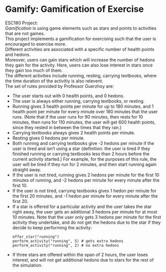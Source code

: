 # Gamify: Gamification of Exercise

ESC180 Project:  
*Gamification* is using game elements such as stars and points to activities that are not games.  
This project implements a gamification for exercising such that the user is encouraged to exercise more.  
Different activities are associated with a specific number of health points and hedons.  
Moreover, users can gain stars which will increase the number of hedons they gain for the activity. Here, users can also lose interest in stars once they gain too much of them.  
The different activities include running, resting, carrying textbooks, where the time duration of the activitiy is also relevent.  
The set of rules provided by Professor Guerzhoy are:
- The user starts out with 0 health points, and 0 hedons.
- The user is always either running, carrying textbooks, or resting.
- Running gives 3 health points per minute for up to 180 minutes, and 1 health point per minute for every minute over 180 minutes that the user runs. (Note that if the user runs for 90 minutes, then rests for 10 minutes, then runs for 110 minutes, the user will get 600 health points, since they rested in between the times that they ran.)
- Carrying textbooks always gives 2 health points per minute.
- Resting gives 0 hedons per minute.
- Both running and carrying textbooks give -2 hedons per minute if the user is tired and isn’t using a star (definition: the user is tired if they finished running or carrying textbooks less than 2 hours before the current activity started.) For example, for the purposes of this rule, the user will be tired if they run for 2 minutes, and then start running again straight away.
- If the user is not tired, running gives 2 hedons per minute for the first 10 minutes of running, and -2 hedons per minute for every minute after the first 10.
- If the user is not tired, carrying textbooks gives 1 hedon per minute for the first 20 minutes, and -1 hedon per minute for every minute after the first 20.
- If a star is offered for a particular activity and the user takes the star right away, the user gets an additional 3 hedons per minute for at most 10 minutes. Note that the user only gets 3 hedons per minute for the first activity they undertake, and do not get the hedons due to the star if they decide to keep performing the activity:  
  ```
  offer_star("running")  
  perform_activity("running", 5) # gets extra hedons     
  perform_activity("running", 2) # no extra hedons
  ```
- If three stars are offered within the span of 2 hours, the user loses interest, and will not get additional
hedons due to stars for the rest of the simulation.
